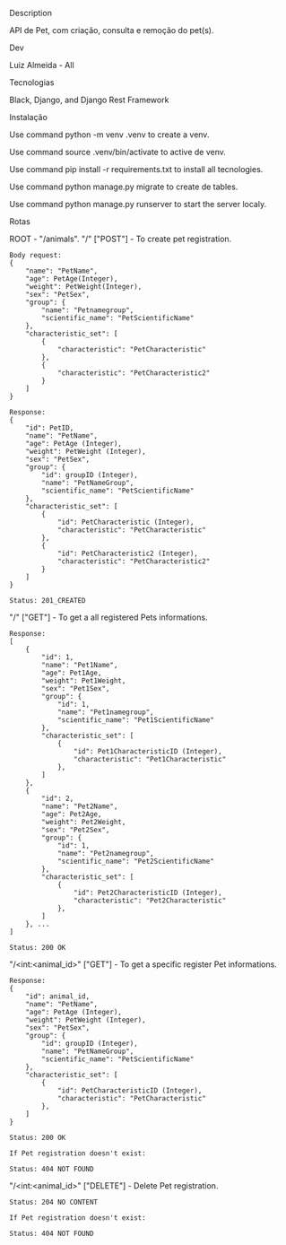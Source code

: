 Description

API de Pet, com criação, consulta e remoção do pet(s).

Dev

Luiz Almeida - All

Tecnologias

Black, Django, and Django Rest Framework

Instalação

Use command python -m venv .venv to create a venv.

Use command source .venv/bin/activate to active de venv.

Use command pip install -r requirements.txt to install all tecnologies.

Use command python manage.py migrate to create de tables.

Use command python manage.py runserver to start the server localy.

Rotas

ROOT - "/animals".
"/" ["POST"] - To create pet registration.

```
Body request:
{
    "name": "PetName",
    "age": PetAge(Integer),
    "weight": PetWeight(Integer),
    "sex": "PetSex",
    "group": {
        "name": "Petnamegroup",
        "scientific_name": "PetScientificName"
    },
    "characteristic_set": [
        {
            "characteristic": "PetCharacteristic"
        },
        {
            "characteristic": "PetCharacteristic2"
        }
    ]
}

Response:
{
    "id": PetID,
    "name": "PetName",
    "age": PetAge (Integer),
    "weight": PetWeight (Integer),
    "sex": "PetSex",
    "group": {
        "id": groupID (Integer),
        "name": "PetNameGroup",
        "scientific_name": "PetScientificName"
    },
    "characteristic_set": [
        {
            "id": PetCharacteristic (Integer),
            "characteristic": "PetCharacteristic"
        },
        {
            "id": PetCharacteristic2 (Integer),
            "characteristic": "PetCharacteristic2"
        }
    ]
}

Status: 201_CREATED
```

"/" ["GET"] - To get a all registered Pets informations.

```
Response:
[
    {
        "id": 1,
        "name": "Pet1Name",
        "age": Pet1Age,
        "weight": Pet1Weight,
        "sex": "Pet1Sex",
        "group": {
            "id": 1,
            "name": "Pet1namegroup",
            "scientific_name": "Pet1ScientificName"
        },
        "characteristic_set": [
            {
                "id": Pet1CharacteristicID (Integer),
                "characteristic": "Pet1Characteristic"
            },
        ]
    },
    {
        "id": 2,
        "name": "Pet2Name",
        "age": Pet2Age,
        "weight": Pet2Weight,
        "sex": "Pet2Sex",
        "group": {
            "id": 1,
            "name": "Pet2namegroup",
            "scientific_name": "Pet2ScientificName"
        },
        "characteristic_set": [
            {
                "id": Pet2CharacteristicID (Integer),
                "characteristic": "Pet2Characteristic"
            },
        ]
    }, ...
]

Status: 200 OK
```

"/<int:<animal_id>" ["GET"] - To get a specific register Pet informations.

```
Response:
{
    "id": animal_id,
    "name": "PetName",
    "age": PetAge (Integer),
    "weight": PetWeight (Integer),
    "sex": "PetSex",
    "group": {
        "id": groupID (Integer),
        "name": "PetNameGroup",
        "scientific_name": "PetScientificName"
    },
    "characteristic_set": [
        {
            "id": PetCharacteristicID (Integer),
            "characteristic": "PetCharacteristic"
        },
    ]
}

Status: 200 OK

If Pet registration doesn't exist:

Status: 404 NOT FOUND
```

"/<int:<animal_id>" ["DELETE"] - Delete Pet registration.

```
Status: 204 NO CONTENT

If Pet registration doesn't exist:

Status: 404 NOT FOUND
```
